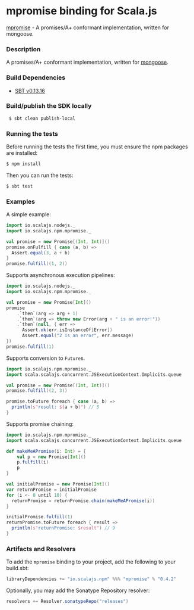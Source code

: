 mpromise binding for Scala.js
================================
[mpromise](https://www.npmjs.com/package/mpromise) - A promises/A+ conformant implementation, written for mongoose.

### Description

A promises/A+ conformant implementation, written for [mongoose](https://github.com/scalajs-io/mongoose).

### Build Dependencies

* [SBT v0.13.16](http://www.scala-sbt.org/download.html)

### Build/publish the SDK locally

```bash
 $ sbt clean publish-local
```

### Running the tests

Before running the tests the first time, you must ensure the npm packages are installed:

```bash
$ npm install
```

Then you can run the tests:

```bash
$ sbt test
```

### Examples

A simple example:

```scala
import io.scalajs.nodejs._
import io.scalajs.npm.mpromise._

val promise = new Promise[(Int, Int)]()
promise.onFulfill { case (a, b) =>
  Assert.equal(3, a + b)
}
promise.fulfill((1, 2))
```

Supports asynchronous execution pipelines:

```scala
import io.scalajs.nodejs._
import io.scalajs.npm.mpromise._

val promise = new Promise[Int]()
promise
    .`then`(arg => arg + 1)
    .`then`(arg => throw new Error(arg + " is an error!"))
    .`then`(null, { err =>
      Assert.ok(err.isInstanceOf[Error])
      Assert.equal("2 is an error", err.message)
})
promise.fulfill(1)
```

Supports conversion to `Future`s.

```scala
import io.scalajs.npm.mpromise._
import scala.scalajs.concurrent.JSExecutionContext.Implicits.queue

val promise = new Promise[(Int, Int)]()
promise.fulfill((2, 3))

promise.toFuture foreach { case (a, b) =>
  println(s"result: ${a + b}") // 5
}
```

Supports promise chaining:

```scala
import io.scalajs.npm.mpromise._
import scala.scalajs.concurrent.JSExecutionContext.Implicits.queue

def makeMeAPromise(i: Int) = {
    val p = new Promise[Int]()
    p.fulfill(i)
    p
}

val initialPromise = new Promise[Int]()
var returnPromise = initialPromise
for (i <- 0 until 10) {
  returnPromise = returnPromise.chain(makeMeAPromise(i))
}

initialPromise.fulfill(1)
returnPromise.toFuture foreach { result =>
  println(s"returnPromise: $result") // 9
}
```

### Artifacts and Resolvers

To add the `mpromise` binding to your project, add the following to your build.sbt:  

```sbt
libraryDependencies += "io.scalajs.npm" %%% "mpromise" % "0.4.2"
```

Optionally, you may add the Sonatype Repository resolver:

```sbt   
resolvers += Resolver.sonatypeRepo("releases") 
```